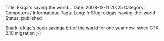 Title: Ekiga's saving the world...
Date: 2008-12-11 20:25
Category: Computers / Informatique
Tags:
Lang: fr
Slug: ekigas-saving-the-world
Status: published

[Snark](http://blogs.gnome.org/snark/2008/12/11/saving-the-world-one-uw-at-a-time-ekiga/),
[ekiga's been saving](http://bugzilla.gnome.org/show_bug.cgi?id=361679#c19)[a
bit of the world](http://bugzilla.gnome.org/show_bug.cgi?id=361679#c23) for one
year now, since GTK 2.10 migration ;-)
